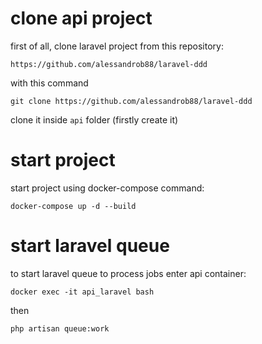 # clone api project

first of all, clone laravel project from this repository:

```https://github.com/alessandrob88/laravel-ddd```

with this command

    git clone https://github.com/alessandrob88/laravel-ddd

clone it inside ```api``` folder (firstly create it)

# start project

start project using docker-compose command:

    docker-compose up -d --build

# start laravel queue
to start laravel queue to process jobs enter api container:

    docker exec -it api_laravel bash

then 

    php artisan queue:work
